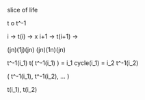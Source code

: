 slice of life



t o t^-1

i -> t(i) -> x
i+1 -> t(i+1) -> 


(jn)(1j)(jn)
(jn)(1n)(jn)


t^-1(i_1)
t( t^-1(i_1) ) = i_1
cycle(i_1) = i_2
t^-1(i_2)




( t^-1(i_1), t^-1(i_2), ... )

t(i_1), t(i_2)

